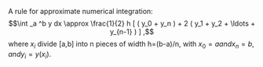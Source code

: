 A rule for approximate numerical integration: $$\int _a ^b y dx \approx
\frac{1}{2} h [ ( y_0 + y_n ) + 2 ( y_1 + y_2 + \ldots + y_{n-1} ) ] ,$$
where $x_{i}$ divide [a,b] into n pieces of width h=(b-a)/n, with
$x_{0}=a and x_{n}=b, and y_{i}=y(x_{i}).$
